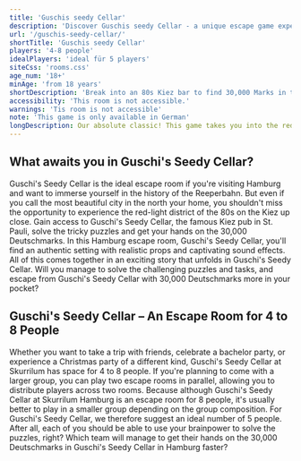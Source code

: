 ```yaml
---
title: 'Guschis seedy Cellar'
description: 'Discover Guschis seedy Cellar - a unique escape game experience in Hamburg St. Pauli. Book your adventure at Skurrilum now!'
url: '/guschis-seedy-cellar/'
shortTitle: 'Guschis seedy Cellar'
players: '4-8 people'
idealPlayers: 'ideal für 5 players'
siteCss: 'rooms.css'
age_num: '18+'
minAge: 'from 18 years'
shortDescription: 'Break into an 80s Kiez bar to find 30,000 Marks in this adults-only adventure.'
accessibility: 'This room is not accessible.'
warnings: 'Tis room is not accessible'
note: 'This game is only available in German'
longDescription: Our absolute classic! This game takes you into the red light milieu of the 80s. . It's about sex, and drugs, and money! Your aim is to break into the notorious neighbourhood pub/brothel – 'Guschi's Seedy Cellar', struggle through various torture chambers and porn cabins, whilst searching for 30,000 Deutsch Marks. This experience (like many on the Reeperbahn), is only for visitors over 18 years of age. Some exceptions may be agreed, if you contact us in advance.
---
```

## What awaits you in Guschi's Seedy Cellar?

Guschi's Seedy Cellar is the ideal escape room if you're visiting Hamburg and want to immerse yourself in the history of the Reeperbahn. But even if you call the most beautiful city in the north your home, you shouldn't miss the opportunity to experience the red-light district of the 80s on the Kiez up close. Gain access to Guschi's Seedy Cellar, the famous Kiez pub in St. Pauli, solve the tricky puzzles and get your hands on the 30,000 Deutschmarks. In this Hamburg escape room, Guschi's Seedy Cellar, you'll find an authentic setting with realistic props and captivating sound effects. All of this comes together in an exciting story that unfolds in Guschi's Seedy Cellar. Will you manage to solve the challenging puzzles and tasks, and escape from Guschi's Seedy Cellar with 30,000 Deutschmarks more in your pocket?

## Guschi's Seedy Cellar – An Escape Room for 4 to 8 People

Whether you want to take a trip with friends, celebrate a bachelor party, or experience a Christmas party of a different kind, Guschi's Seedy Cellar at Skurrilum has space for 4 to 8 people. If you're planning to come with a larger group, you can play two escape rooms in parallel, allowing you to distribute players across two rooms. Because although Guschi's Seedy Cellar at Skurrilum Hamburg is an escape room for 8 people, it's usually better to play in a smaller group depending on the group composition. For Guschi's Seedy Cellar, we therefore suggest an ideal number of 5 people. After all, each of you should be able to use your brainpower to solve the puzzles, right? Which team will manage to get their hands on the 30,000 Deutschmarks in Guschi's Seedy Cellar in Hamburg faster?
